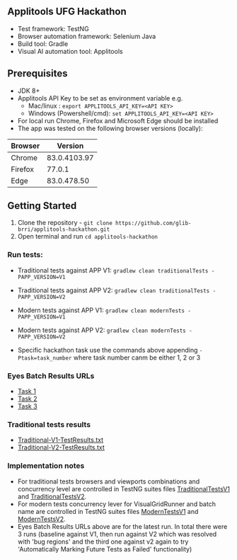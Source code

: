 ## Applitools UFG Hackathon 

- Test framework: TestNG 
- Browser automation framework: Selenium Java
- Build tool: Gradle
- Visual AI automation tool: Applitools

## Prerequisites

- JDK 8+
- Applitools API Key to be set as environment variable e.g. 
  - Mac/linux : `export APPLITOOLS_API_KEY=<API KEY>`
  - Windows (Powershell/cmd): `set APPLITOOLS_API_KEY=<API KEY>`
- For local run Chrome, Firefox and Microsoft Edge should be installed
- The app was tested on the following browser versions (locally):

| Browser       | Version       |
| ------------- | ------------- |
| Chrome        | 83.0.4103.97  |
| Firefox       | 77.0.1        |
| Edge          | 83.0.478.50   |


## Getting Started

1. Clone the repository - `git clone https://github.com/glib-brri/applitools-hackathon.git`
2. Open terminal and run `cd applitools-hackathon`

### Run tests:

- Traditional tests against APP V1: `gradlew clean traditionalTests -PAPP_VERSION=V1`
- Traditional tests against APP V2: `gradlew clean traditionalTests -PAPP_VERSION=V2`
- Modern tests against APP V1: `gradlew clean modernTests -PAPP_VERSION=V1`
- Modern tests against APP V2: `gradlew clean modernTests -PAPP_VERSION=V2`

- Specific hackathon task use the commands above appending `-Ptask=task_number` where task number canm be either 1, 2 or 3

### Eyes Batch Results URLs

 - [Task 1](https://eyes.applitools.com/app/test-results/00000251809825918588)
 - [Task 2](https://eyes.applitools.com/app/test-results/00000251809825885862)
 - [Task 3](https://eyes.applitools.com/app/test-results/00000251809825854185)
 
### Traditional tests results
- [Traditional-V1-TestResults.txt](Traditional-V1-TestResults.txt)
- [Traditional-V2-TestResults.txt](Traditional-V2-TestResults.txt)

### Implementation notes

- For traditional tests browsers and viewports combinations and concurrency level are controlled in TestNG suites files [TraditionalTestsV1](TraditionalTestsV1.xml) and [TraditionalTestsV2](TraditionalTestsV2.xml).
- For modern tests concurrency lever for VisualGridRunner and batch name are controlled in TestNG suites files [ModernTestsV1](ModernTestsV1.xml) and [ModernTestsV2](ModernTestsV2.xml).
- Eyes Batch Results URLs above are for the latest run. In total there were 3 runs (baseline against V1, then run against V2 which was resolved with 'bug regions' and the third one against v2 again to try 'Automatically Marking Future Tests as Failed' functionality)
